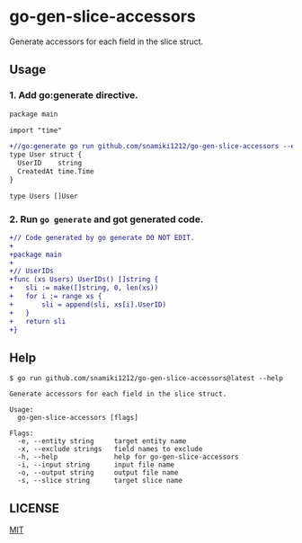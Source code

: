 # go-gen-slice-accessors

Generate accessors for each field in the slice struct.

## Usage

### 1. Add go:generate directive.

```diff filename="user.go"
package main

import "time"

+//go:generate go run github.com/snamiki1212/go-gen-slice-accessors --entity User --slice Users --input user.go --output user_gen.go --exclude CreatedAt
type User struct {
  UserID    string
  CreatedAt time.Time
}

type Users []User
```

### 2. Run `go generate` and got generated code.

```diff filename="user_gen.go"
+// Code generated by go generate DO NOT EDIT.
+
+package main
+
+// UserIDs
+func (xs Users) UserIDs() []string {
+	sli := make([]string, 0, len(xs))
+	for i := range xs {
+		sli = append(sli, xs[i].UserID)
+	}
+	return sli
+}
```

## Help

```shell
$ go run github.com/snamiki1212/go-gen-slice-accessors@latest --help

Generate accessors for each field in the slice struct.

Usage:
  go-gen-slice-accessors [flags]

Flags:
  -e, --entity string     target entity name
  -x, --exclude strings   field names to exclude
  -h, --help              help for go-gen-slice-accessors
  -i, --input string      input file name
  -o, --output string     output file name
  -s, --slice string      target slice name
```

## LICENSE

[MIT](./LICENSE)
